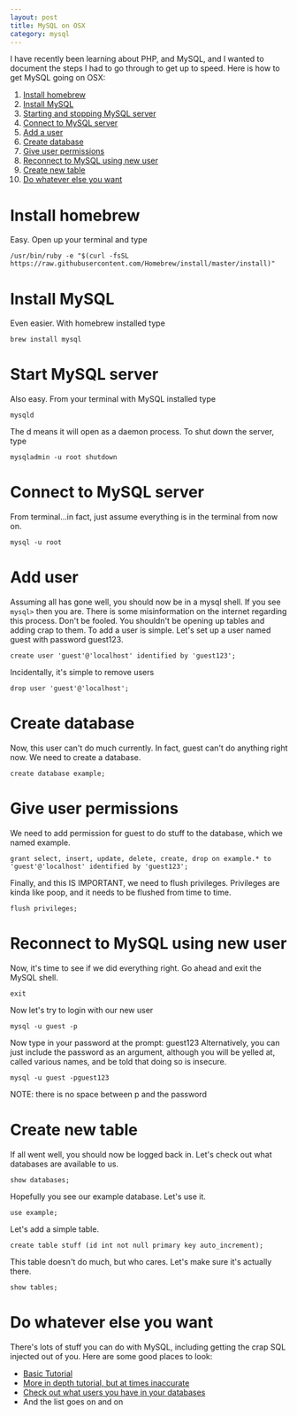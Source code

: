 ```yaml
---
layout: post
title: MySQL on OSX
category: mysql
---
```


I have recently been learning about PHP, and MySQL, and I wanted to document the
steps I had to go through to get up to speed. Here is how to get MySQL going on
OSX:

1. [Install homebrew](#install-homebrew)
2. [Install MySQL](#install-mysql)
3. [Starting and stopping MySQL server](#starting-and-stopping-mysql-server)
4. [Connect to MySQL server](#connect-to-mysql-server)
5. [Add a user](#add-a-user)
6. [Create database](#create-database)
7. [Give user permissions](#give-user-permissions)
8. [Reconnect to MySQL using new user](#reconnect-to-mysql-using-new-user)
9. [Create new table](#create-new-table)
10. [Do whatever else you want](#do-whatever-else-you-want)

# Install homebrew
Easy. Open up your terminal and type

    /usr/bin/ruby -e "$(curl -fsSL https://raw.githubusercontent.com/Homebrew/install/master/install)"


# Install MySQL
Even easier. With homebrew installed type

    brew install mysql

# Start MySQL server
Also easy. From your terminal with MySQL installed type

    mysqld

The d means it will open as a daemon process. To shut down the server, type

    mysqladmin -u root shutdown

# Connect to MySQL server
From terminal...in fact, just assume everything is in the terminal from now on.

    mysql -u root

# Add user
Assuming all has gone well, you should now be in a mysql shell. If you see ```mysql>```
then you are. There is some misinformation on the internet regarding this
process. Don't be fooled. You shouldn't be opening up tables and adding crap to
them. To add a user is simple. Let's set up a user named guest with password
guest123.

    create user 'guest'@'localhost' identified by 'guest123';

Incidentally, it's simple to remove users

    drop user 'guest'@'localhost';

# Create database
Now, this user can't do much currently. In fact, guest can't do anything right
now. We need to create a database.

    create database example;

# Give user permissions
We need to add permission for guest to do stuff to the database, which we named example.

    grant select, insert, update, delete, create, drop on example.* to 'guest'@'localhost' identified by 'guest123';

Finally, and this IS IMPORTANT, we need to flush privileges. Privileges are
kinda like poop, and it needs to be flushed from time to time.

    flush privileges;

# Reconnect to MySQL using new user
Now, it's time to see if we did everything right. Go ahead and exit the MySQL shell.

    exit

Now let's try to login with our new user

    mysql -u guest -p

Now type in your password at the prompt: guest123
Alternatively, you can just include the password as an argument, although you will be yelled at, called various names, and be told that doing so is insecure.

    mysql -u guest -pguest123

NOTE: there is no space between p and the password

# Create new table
If all went well, you should now be logged back in. Let's check out what databases are available to us.

    show databases;

Hopefully you see our example database. Let's use it.

    use example;

Let's add a simple table.

    create table stuff (id int not null primary key auto_increment);

This table doesn't do much, but who cares. Let's make sure it's actually there.

    show tables;

# Do whatever else you want
There's lots of stuff you can do with MySQL, including getting the crap SQL injected out of you. Here are some good places to look:
 - [Basic Tutorial](https://www.digitalocean.com/community/tutorials/a-basic-mysql-tutorial)
 - [More in depth tutorial, but at times inaccurate](https://www.tutorialspoint.com/mysql/index.htm)
 - [Check out what users you have in your databases](https://alvinalexander.com/blog/post/mysql/show-users-i-ve-created-in-mysql-database)
 - And the list goes on and on
